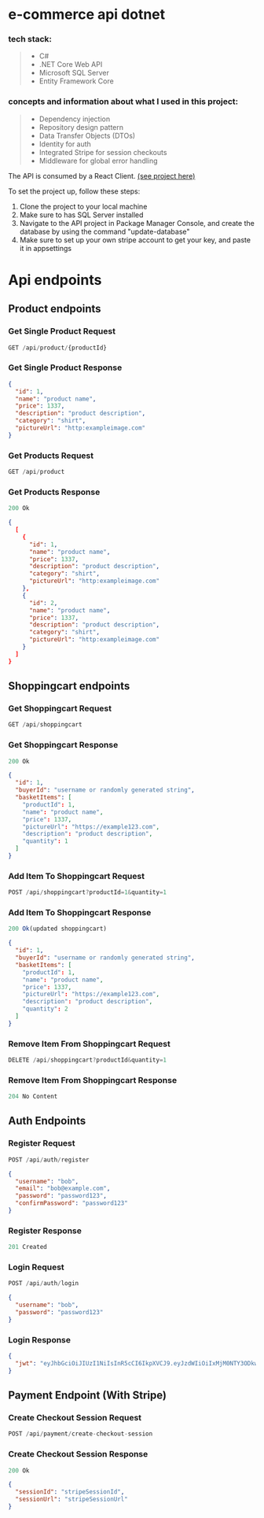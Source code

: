 # e-commerce api dotnet

###  tech stack:
> - C#
> - .NET Core Web API
> - Microsoft SQL Server
> - Entity Framework Core

### concepts and information about what I used in this project:
> - Dependency injection
> - Repository design pattern
> - Data Transfer Objects (DTOs)
> - Identity for auth
> - Integrated Stripe for session checkouts
> - Middleware for global error handling

The API is consumed by a React Client. [(see project here)](https://github.com/berggren1997/fakecommerce.client) 

To set the project up, follow these steps:

1. Clone the project to your local machine
2. Make sure to has SQL Server installed
3. Navigate to the API project in Package Manager Console, and create the database by using the command "update-database"
4. Make sure to set up your own stripe account to get your key, and paste it in appsettings

# Api endpoints

## Product endpoints

### Get Single Product Request
    
```js
GET /api/product/{productId}
```
### Get Single Product Response

```json
{
  "id": 1,
  "name": "product name",
  "price": 1337,
  "description": "product description",
  "category": "shirt",
  "pictureUrl": "http:exampleimage.com"
}
```

### Get Products Request
```js
GET /api/product
```

### Get Products Response
```js
200 Ok
```
```json
{
  [
    {
      "id": 1,
      "name": "product name",
      "price": 1337,
      "description": "product description",
      "category": "shirt",
      "pictureUrl": "http:exampleimage.com"
    },
    {
      "id": 2,
      "name": "product name",
      "price": 1337,
      "description": "product description",
      "category": "shirt",
      "pictureUrl": "http:exampleimage.com"
    }
  ]
}
```
    
## Shoppingcart endpoints

### Get Shoppingcart Request

```js
GET /api/shoppingcart
```

### Get Shoppingcart Response

```js
200 Ok
```
```json
{
  "id": 1,
  "buyerId": "username or randomly generated string",
  "basketItems": [
    "productId": 1,
    "name": "product name",
    "price": 1337,
    "pictureUrl": "https://example123.com",
    "description": "product description",
    "quantity": 1
  ]
}
```

### Add Item To Shoppingcart Request

```js
POST /api/shoppingcart?productId=1&quantity=1
```
### Add Item To Shoppingcart Response

```js
200 Ok(updated shoppingcart)
```
```json
{
  "id": 1,
  "buyerId": "username or randomly generated string",
  "basketItems": [
    "productId": 1,
    "name": "product name",
    "price": 1337,
    "pictureUrl": "https://example123.com",
    "description": "product description",
    "quantity": 2
  ]
}
```

### Remove Item From Shoppingcart Request
```js
DELETE /api/shoppingcart?productId&quantity=1
```

### Remove Item From Shoppingcart Response
```js
204 No Content
```

## Auth Endpoints

### Register Request

```js 
POST /api/auth/register
```
```json
{
  "username": "bob",
  "email": "bob@example.com",
  "password": "password123",
  "confirmPassword": "password123"
}
```

### Register Response
```js
201 Created
```

### Login Request

```js
POST /api/auth/login
```
```json
{
  "username": "bob",
  "password": "password123"
}
```

### Login Response
```json
{
  "jwt": "eyJhbGciOiJIUzI1NiIsInR5cCI6IkpXVCJ9.eyJzdWIiOiIxMjM0NTY3ODkwIiwibmFtZSI6IkpvaG4gRG9lIiwiaWF0IjoxNTE2MjM5MDIyfQ.SflKxwRJSMeKKF2QT4fwpMeJf36POk6yJV_adQssw5c"
}
```

## Payment Endpoint (With Stripe)

### Create Checkout Session Request
```js
POST /api/payment/create-checkout-session
```

### Create Checkout Session Response
```js
200 Ok
```
```json
{
  "sessionId": "stripeSessionId",
  "sessionUrl": "stripeSessionUrl"
}
```
